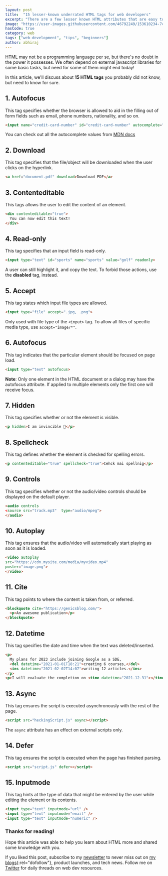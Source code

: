 ```yaml
---
layout: post
title:  "15 lesser-known underrated HTML tags for web developers"
excerpt: "There are a few lesser known HTML attributes that are easy to learn and can help you to achieve common tasks, which would otherwise be fulfilled using some external libraries."
image: "https://user-images.githubusercontent.com/46792249/153610234-7ccb56af-2e75-44b1-9367-cccef03c3cb4.png"
hasCode: true
category: web
tags: ["web-development", "tips", "beginners"]
author: abhiraj
---
```


HTML may not be a programming language per se, but there's no doubt in the power it possesses. We often depend on external javascript libraries for some basic tasks, but need for some of them might end today!

In this article, we'll discuss about **15 HTML tags** you probably did not know, but need to know for sure.

## 1️. Autofocus

This tag specifies whether the browser is allowed to aid in the filling out of form fields such as email, phone numbers, nationality, and so on.

```html
<input name="credit-card-number" id="credit-card-number" autocomplete="off">
```

You can check out all the autocomplete values from [MDN docs](https://developer.mozilla.org/en-US/docs/Web/HTML/Attributes/autocomplete)

## 2️.  Download

This tag specifies that the file/object will be downloaded when the user clicks on the hyperlink.

```html
<a href="document.pdf" download>Download PDF</a>
```

## 3. Contenteditable

This tags allows the user to edit the content of an element.

```html
<div contenteditable="true">
  You can now edit this text!
</div>
```

## 4. Read-only

This tag specifies that an input field is read-only.

```html
<input type="text" id="sports" name="sports" value="golf" readonly>
```

A user can still highlight it, and copy the text. To forbid those actions, use the **disabled** tag, instead.

## 5. Accept

This tag states which input file types are allowed.

```html
<input type="file" accept=".jpg, .png">
```

Only used with file type of the `<input>` tag. To allow all files of specific media type, use `accept="image/*"`.

## 6. Autofocus

This tag indicates that the particular element should be focused on page load.

```html
<input type="text" autofocus>
```

**Note**: Only one element in the HTML document or a dialog may have the autofocus attribute. If applied to multiple elements only the first one will receive focus.

## 7. Hidden

This tag specifies whether or not the element is visible.

```html
<p hidden>I am invincible 💪</p>
```

## 8. Spellcheck

This tag defines whether the element is checked for spelling errors.

```html
<p contenteditable="true" spellcheck="true">Cehck mai spellnig</p>
```

## 9. Controls

This tag specifies whether or not the audio/video controls should be displayed on the default player.

```html
<audio controls
<source src="track.mp3"  type="audio/mpeg">
</audio>
```

## 10. Autoplay

This tag ensures that the audio/video will automatically start playing as soon as it is loaded.

```html
<video autoplay
src="https://cdn.mysite.com/media/myvideo.mp4"
poster="image.png">
</video>
```

## 11. Cite

This tag points to where the content is taken from, or referred.

```html
<blockquote cite="https://genicsblog.com/">
  <p>An awesome publication</p>
</blockquote>
```

## 12. Datetime

This tag specifies the date and time when the text was deleted/inserted.

```html
<p>
  My plans for 2023 include joining Google as a SDE,
  <del datetime="2021-01-01T18:21">creating 6 courses,</del> 
  <ins datetime="2021-02-02T14:07">writing 12 articles.</ins>
</p>
<p>I will evaluate the completion on <time datetime="2021-12-31"></time>.</p>
```

## 13. Async

This tag ensures the script is executed asynchronously with the rest of the page.

```html
<script src="heckingScript.js" async></script>
```

The `async` attribute has an effect on external scripts only.

## 14. Defer

This tag ensures the script is executed when the page has finished parsing.

```html
<script src="script.js" defer></script>
```

## 15. Inputmode

This tag hints at the type of data that might be entered by the user while editing the element or its contents.

```html
<input type="text" inputmode="url" />
<input type="text" inputmode="email" />
<input type="text" inputmode="numeric" />
```

### Thanks for reading!

Hope this article was able to help you learn about HTML more and shared some knowledge with you.

If you liked this post, subscribe to my [newsletter](https://abhirajbhowmick.substack.com) to never miss out on [my blogs](https://abhiraj.co){:rel="dofollow"}, product launches, and tech news. Follow me on [Twitter](https://twitter.com/rainboestrykr) for daily threads on web dev resources.

